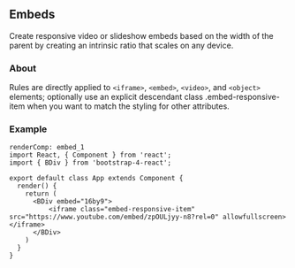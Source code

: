 ## Embeds

Create responsive video or slideshow embeds based on the width of the parent by creating an intrinsic ratio that scales on any device.

### About

Rules are directly applied to `<iframe>`, `<embed>`, `<video>`, and `<object>` elements; optionally use an explicit descendant class .embed-responsive-item when you want to match the styling for other attributes.

### Example

```
renderComp: embed_1
import React, { Component } from 'react';
import { BDiv } from 'bootstrap-4-react';

export default class App extends Component {
  render() {
    return (
      <BDiv embed="16by9">
          <iframe class="embed-responsive-item" src="https://www.youtube.com/embed/zpOULjyy-n8?rel=0" allowfullscreen></iframe>
      </BDiv>
    )
  }
}
```

